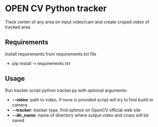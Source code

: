 # OPEN CV Python tracker 
Track center of any area on input video/cam and create croped video of tracked area

## Requirements
Install requirements from requirements.txt file
  * pip install -r requirements.txt

## Usage
Run tracker script
python tracker.py 
with optional arguments:
  * **--video**: path to video, if none is provided script will try to find build-in camera
  * **--tracker**: tracker type, find optinos on OpenCV official web site
  * **--dir_name**: name of directory where output video and crops will be saved
